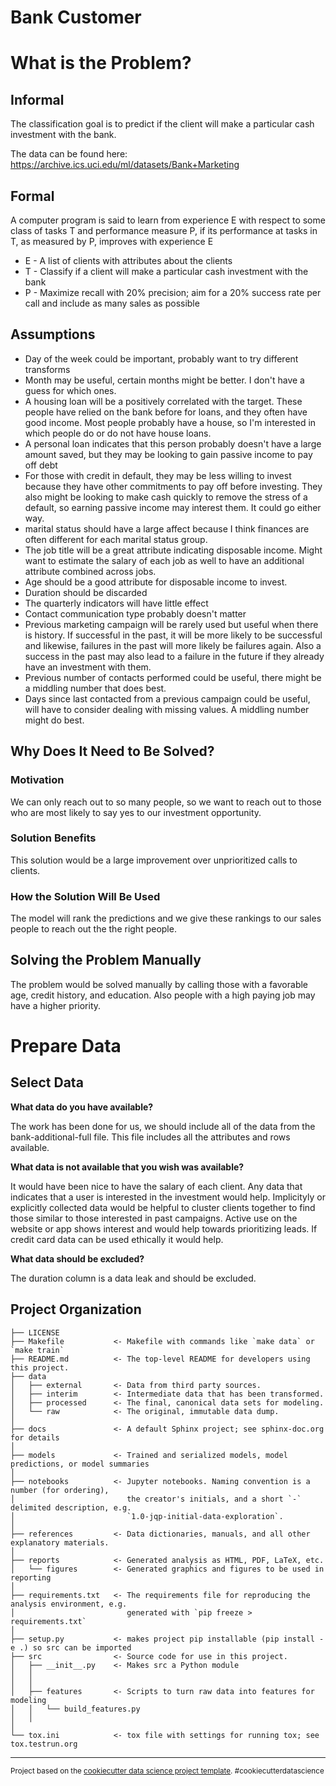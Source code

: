 Bank Customer
=============

# What is the Problem?

## Informal

The classification goal is to predict if the client will make a particular cash investment with the bank.

The data can be found here: https://archive.ics.uci.edu/ml/datasets/Bank+Marketing

## Formal

A computer program is said to learn from experience E with respect to some class of tasks T and performance measure P, if its performance at tasks in T, as measured by P, improves with experience E

- E - A list of clients with attributes about the clients
- T - Classify if a client will make a particular cash investment with the bank
- P - Maximize recall with 20% precision; aim for a 20% success rate per call and include as many sales as possible


## Assumptions
- Day of the week could be important, probably want to try different transforms
- Month may be useful, certain months might be better.  I don't have a guess for which ones.
- A housing loan will be a positively correlated with the target.  These people have relied on the bank before for loans, and they often have good income.  Most people probably have a house, so I'm interested in which people do or do not have house loans.
- A personal loan indicates that this person probably doesn't have a large amount saved, but they may be looking to gain passive income to pay off debt
- For those with credit in default, they may be less willing to invest because they have other commitments to pay off before investing.  They also might be looking to make cash quickly to remove the stress of a default, so earning passive income may interest them.  It could go either way.
- marital status should have a large affect because I think finances are often different for each marital status group.
- The job title will be a great attribute indicating disposable income.  Might want to estimate the salary of each job as well to have an additional attribute combined across jobs.
- Age should be a good attribute for disposable income to invest.
- Duration should be discarded
- The quarterly indicators will have little effect
- Contact communication type probably doesn't matter
- Previous marketing campaign will be rarely used but useful when there is history.  If successful in the past, it will be more likely to be successful and likewise, failures in the past will more likely be failures again.  Also a success in the past may also lead to a failure in the future if they already have an investment with them.
- Previous number of contacts performed could be useful, there might be a middling number that does best.
- Days since last contacted from a previous campaign could be useful, will have to consider dealing with missing values.  A middling number might do best.

## Why Does It Need to Be Solved?

### Motivation

We can only reach out to so many people, so we want to reach out to those who are most likely to say yes to our investment opportunity.

### Solution Benefits

This solution would be a large improvement over unprioritized calls to clients.

### How the Solution Will Be Used

The model will rank the predictions and we give these rankings to our sales people to reach out the the right people.

## Solving the Problem Manually

The problem would be solved manually by calling those with a favorable age, credit history, and education.  Also people with a high paying job may have a higher priority.

# Prepare Data

## Select Data

**What data do you have available?**

The work has been done for us, we should include all of the data from the bank-additional-full file.  This file includes all the attributes and rows available.  

**What data is not available that you wish was available?**

It would have been nice to have the salary of each client.  Any data that indicates that a user is interested in the investment would help.  Implicityly or explicitly collected data would be helpful to cluster clients together to find those similar to those interested in past campaigns.  Active use on the website or app shows interest and would help towards prioritizing leads.  If credit card data can be used ethically it would help.

**What data should be excluded?**

The duration column is a data leak and should be excluded.

Project Organization
------------

    ├── LICENSE
    ├── Makefile           <- Makefile with commands like `make data` or `make train`
    ├── README.md          <- The top-level README for developers using this project.
    ├── data
    │   ├── external       <- Data from third party sources.
    │   ├── interim        <- Intermediate data that has been transformed.
    │   ├── processed      <- The final, canonical data sets for modeling.
    │   └── raw            <- The original, immutable data dump.
    │
    ├── docs               <- A default Sphinx project; see sphinx-doc.org for details
    │
    ├── models             <- Trained and serialized models, model predictions, or model summaries
    │
    ├── notebooks          <- Jupyter notebooks. Naming convention is a number (for ordering),
    │                         the creator's initials, and a short `-` delimited description, e.g.
    │                         `1.0-jqp-initial-data-exploration`.
    │
    ├── references         <- Data dictionaries, manuals, and all other explanatory materials.
    │
    ├── reports            <- Generated analysis as HTML, PDF, LaTeX, etc.
    │   └── figures        <- Generated graphics and figures to be used in reporting
    │
    ├── requirements.txt   <- The requirements file for reproducing the analysis environment, e.g.
    │                         generated with `pip freeze > requirements.txt`
    │
    ├── setup.py           <- makes project pip installable (pip install -e .) so src can be imported
    ├── src                <- Source code for use in this project.
    │   ├── __init__.py    <- Makes src a Python module
    │   │
    │   │
    │   ├── features       <- Scripts to turn raw data into features for modeling
    │   │   └── build_features.py
    │   │
    │
    └── tox.ini            <- tox file with settings for running tox; see tox.testrun.org


--------

<p><small>Project based on the <a target="_blank" href="https://drivendata.github.io/cookiecutter-data-science/">cookiecutter data science project template</a>. #cookiecutterdatascience</small></p>
